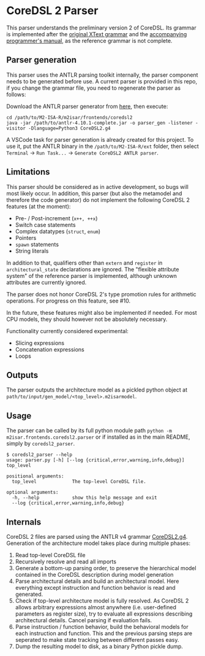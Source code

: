<!--
SPDX-License-Identifier: Apache-2.0

This file is part of the M2-ISA-R project: https://github.com/tum-ei-eda/M2-ISA-R

Copyright (C) 2022
Chair of Electrical Design Automation
Technical University of Munich
-->

# CoreDSL 2 Parser

This parser understands the preliminary version 2 of CoreDSL. Its grammar is implemented after the [original XText grammar](https://github.com/Minres/CoreDSL/blob/master/com.minres.coredsl/src/com/minres/coredsl/CoreDsl.xtext) and the [accompanying programmer's manual](https://github.com/Minres/CoreDSL/wiki/CoreDSL-2-programmer's-manual), as the reference grammar is not complete.

## Parser generation
This parser uses the ANTLR parsing toolkit internally, the parser component needs to be generated before use. A current parser is provided in this repo, if you change the grammar file, you need to regenerate the parser as follows:

Download the ANTLR parser generator from [here](https://www.antlr.org/download.html), then execute:
```
cd /path/to/M2-ISA-R/m2isar/frontends/coredsl2
java -jar /path/to/antlr-4.10.1-complete.jar -o parser_gen -listener -visitor -Dlanguage=Python3 CoreDSL2.g4
```

A VSCode task for parser generation is already created for this project. To use it, put the ANTLR binary in the `/path/to/M2-ISA-R/ext` folder, then select `Terminal` -> `Run Task...` -> `Generate CoreDSL2 ANTLR parser`.

## Limitations
This parser should be considered as in active development, so bugs will most likely occur. In addition, this parser (but also the metamodel and therefore the code generator) do not implement the following CoreDSL 2 features (at the moment):
- Pre- / Post-increment (`x++, ++x`)
- Switch case statements
- Complex datatypes (`struct`, `enum`)
- Pointers
- `spawn` statements
- String literals

In addition to that, qualifiers other than `extern` and `register` in `architectural_state` declarations are ignored. The "flexible attribute system" of the reference parser is implemented, although unknown attributes are currently ignored.

The parser does not honor CoreDSL 2's type promotion rules for arithmetic operations. For progress on this feature, see #10.

In the future, these features might also be implemented if needed. For most CPU models, they should however not be absolutely necessary.

Functionality currently considered experimental:
- Slicing expressions
- Concatenation expressions
- Loops

## Outputs

The parser outputs the architecture model as a pickled python object at `path/to/input/gen_model/<top_level>.m2isarmodel`.

## Usage

The parser can be called by its full python module path `python -m m2isar.frontends.coredsl2.parser` or if installed as in the main README, simply by `coredsl2_parser`.

```
$ coredsl2_parser --help
usage: parser.py [-h] [--log {critical,error,warning,info,debug}] top_level

positional arguments:
  top_level             The top-level CoreDSL file.

optional arguments:
  -h, --help            show this help message and exit
  --log {critical,error,warning,info,debug}
```

## Internals
CoreDSL 2 files are parsed using the ANTLR v4 grammar [CoreDSL2.g4](CoreDSL2.g4). Generation of the architecture model takes place during multiple phases:
1) Read top-level CoreDSL file
2) Recursively resolve and read all imports
3) Generate a bottom-up parsing order, to preserve the hierarchical model contained in the CoreDSL description during model generation
4) Parse architectural details and build an architectural model. Here everything except instruction and function behavior is read and generated.
5) Check if top-level architecture model is fully resolved. As CoreDSL 2 allows arbitrary expressions almost anywhere (i.e. user-defined parameters as register size), try to evaluate all expressions describing architectural details. Cancel parsing if evaluation fails.
6) Parse instruction / function behavior, build the behavioral models for each instruction and function. This and the previous parsing steps are seperated to make state tracking between different passes easy.
7) Dump the resulting model to disk, as a binary Python pickle dump.
